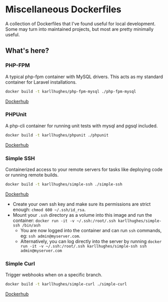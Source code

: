 # Miscellaneous Dockerfiles

A collection of Dockerfiles that I've found useful for local development. Some may turn into maintained projects, but most are pretty minimally useful.

## What's here?

### PHP-FPM

A typical php-fpm container with MySQL drivers. This acts as my standard container for Laravel installations.

```bash
docker build -t karllhughes/php-fpm-mysql ./php-fpm-mysql
```

[Dockerhub](https://hub.docker.com/r/karllhughes/php-fpm-mysql/)

### PHPUnit

A php-cli container for running unit tests with mysql and pgsql included.

```bash
docker build -t karllhughes/phpunit ./phpunit
```

[Dockerhub](https://hub.docker.com/r/karllhughes/phpunit/)

### Simple SSH

Containerized access to your remote servers for tasks like deploying code or running remote builds.

```bash
docker build -t karllhughes/simple-ssh ./simple-ssh
```

[Dockerhub](https://hub.docker.com/r/karllhughes/simple-ssh/)

- Create your own ssh key and make sure its permissions are strict enough: `chmod 600 ~/.ssh/id_rsa`.
- Mount your `.ssh` directory as a volume into this image and run the container: `docker run -it -v ~/.ssh:/root/.ssh karllhughes/simple-ssh /bin/ash`
    - You are now logged into the container and can run `ssh` commands, eg: `ssh admin@myserver.com`.
    - Alternatively, you can log directly into the server by running `docker run -it -v ~/.ssh:/root/.ssh karllhughes/simple-ssh ssh admin@myserver.com`

### Simple Curl

Trigger webhooks when on a specific branch.

```bash
docker build -t karllhughes/simple-curl ./simple-curl
```

[Dockerhub](https://hub.docker.com/r/karllhughes/simple-curl/)
